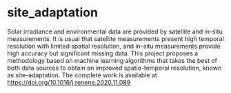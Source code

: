 # site_adaptation
Solar irradiance and environmental data are provided by satellite and in-situ measurements. It is usual that satellite measurements present high temporal resolution with limited spatial resolution, and in-situ measurements provide high accuracy but significant missing data. This project proposes a methodology based on machine learning algorithms that takes the best of both data sources to obtain an improved spatio-temporal resolution, known as site-adaptation. The complete work is available at https://doi.org/10.1016/j.renene.2020.11.089
